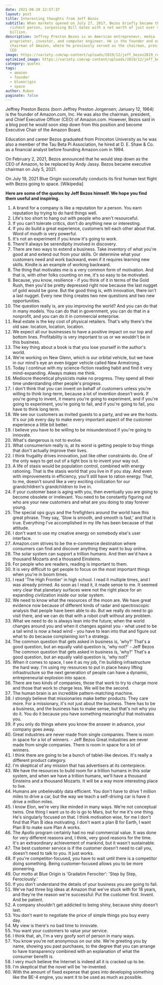 ```yaml
---
date: 2021-08-20 12:57:37
layout: post
title: Interesting thoughts from Jeff Bezos
subtitle: When markets opened on July 27, 2017, Bezos briefly became the world's
  richest person, surpassing Bill Gates with a net worth of just over $90
  billion.
description: Jeffrey Preston Bezos is an American entrepreneur, media
  proprietor, investor, and computer engineer. He is the founder and executive
  chairman of Amazon, where he previously served as the chairman, president, and
  CEO
image: https://variety.com/wp-content/uploads/2019/12/jeff_bezos2019_rev-1.png
optimized_image: https://variety.com/wp-content/uploads/2019/12/jeff_bezos2019_rev-1.png
category: quotes
tags:
  - amazon
  - founder
  - blueorigin
  - space
author: Ruben
paginate: false
---
```

Jeffrey Preston Bezos (born Jeffrey Preston Jorgensen; January 12, 1964) is the founder of Amazon.com, Inc. He was also the chairman, president, and Chief Executive Officer (CEO) of Amazon.com. However, Bezos said in a blog post he would soon step down from this position and become Executive Chair of the Amazon Board.

Education and career
Bezos graduated from Princeton University as he was also a member of the Tau Beta Pi Association, he hired at D. E. Shaw & Co. as a financial analyst before founding Amazon.com in 1994.

On February 2, 2021, Bezos announced that he would step down as the CEO of Amazon, to be replaced by Andy Jassy. Bezos became executive chairman on July 5, 2021.

On July 19, 2021 Blue Origin successfully conducts its first human test flight with Bezos going to space. \[Wikipedia]



**Here are some of the quotes by Jeff Bezos himself. We hope you find them useful and inspiring.**

1. A brand for a company is like a reputation for a person. You earn reputation by trying to do hard things well.
2. Life's too short to hang out with people who aren't resourceful.
3. If you can't tolerate critics, don't do anything new or interesting.
4. If you do build a great experience, customers tell each other about that. Word of mouth is very powerful.
5. It's not an experiment if you know it's going to work.
6. There'll always be serendipity involved in discovery.
7. There are two ways to extend a business. Take inventory of what you're good at and extend out from your skills. Or determine what your customers need and work backward, even if it requires learning new skills. Kindle is an example of working backward.
8. The thing that motivates me is a very common form of motivation. And that is, with other folks counting on me, it's so easy to be motivated.
9. Because, you know, resilience - if you think of it in terms of the Gold Rush, then you'd be pretty depressed right now because the last nugget of gold would be gone. But the good thing is, with innovation, there isn't a last nugget. Every new thing creates two new questions and two new opportunities.
10. The question really is, are you improving the world? And you can do that in many models. You can do that in government, you can do that in a nonprofit, and you can do it in commercial enterprise.
11. Real estate is the key cost of physical retailers. That's why there's the old saw: location, location, location.
12. We expect all our businesses to have a positive impact on our top and bottom lines. Profitability is very important to us or we wouldn't be in this business.
13. The key thing about a book is that you lose yourself in the author's world.
14. We're working on New Glenn, which is our orbital vehicle, but we have in our mind's eye an even bigger vehicle called New Armstrong.
15. Today I continue with my science-fiction reading habit and find it very mind-expanding. Always makes me think.
16. Mediocre theoretical physicists make no progress. They spend all their time understanding other people's progress.
17. I don't think that you can invent on behalf of customers unless you're willing to think long-term, because a lot of invention doesn't work. If you're going to invent, it means you're going to experiment, and if you're going to experiment, you're going to fail, and if you're going to fail, you have to think long term.
18. We see our customers as invited guests to a party, and we are the hosts. It's our job every day to make every important aspect of the customer experience a little bit better.
19. I believe you have to be willing to be misunderstood if you're going to innovate.
20. What's dangerous is not to evolve.
21. What consumerism really is, at its worst is getting people to buy things that don't actually improve their lives.
22. I think frugality drives innovation, just like other constraints do. One of the only ways to get out of a tight box is to invent your way out.
23. A life of stasis would be population control, combined with energy rationing. That is the stasis world that you live in if you stay. And even with improvements in efficiency, you'll still have to ration energy. That, to me, doesn't sound like a very exciting civilization for our grandchildren's grandchildren to live in.
24. If your customer base is aging with you, then eventually you are going to become obsolete or irrelevant. You need to be constantly figuring out who are your new customers and what are you doing to stay forever young.
25. The special ops guys and the firefighters around the world have this great phrase. They say, 'Slow is smooth, and smooth is fast,' and that is true. Everything I've accomplished in my life has been because of that attitude.
26. I don't want to use my creative energy on somebody else's user interface.
27. Amazon.com strives to be the e-commerce destination where consumers can find and discover anything they want to buy online.
28. The solar system can support a trillion humans. And then we'd have a thousand Mozarts and a thousand Einsteins.
29. For people who are readers, reading is important to them.
30. It is very difficult to get people to focus on the most important things when you're in boom times.
31. I read 'The High Frontier' in high school. I read it multiple times, and I was already primed. As soon as I read it, it made sense to me. It seemed very clear that planetary surfaces were not the right place for an expanding civilization inside our solar system.
32. We need to know what the resources of the moon are. We have great evidence now because of different kinds of radar and spectroscopic analysis that people have been able to do. But we really do need to go visit there, and we can do that with a robot craft without any problem.
33. What we need to do is always lean into the future; when the world changes around you and when it changes against you - what used to be a tail wind is now a head wind - you have to lean into that and figure out what to do because complaining isn't a strategy.
34. The common question that gets asked in business is, 'why?' That's a good question, but an equally valid question is, 'why not?' - Jeff Bezos The common question that gets asked in business is, 'why?' That's a good question, but an equally valid question is, 'why not?'
35. When it comes to space, I see it as my job, I'm building infrastructure the hard way. I'm using my resources to put in place heavy lifting infrastructure so the next generation of people can have a dynamic, entrepreneurial explosion into space.
36. There are two kinds of companies, those that work to try to charge more and those that work to charge less. We will be the second.
37. The human brain is an incredible pattern-matching machine.
38. I strongly believe that missionaries make better products. They care more. For a missionary, it's not just about the business. There has to be a business, and the business has to make sense, but that's not why you do it. You do it because you have something meaningful that motivates you.
39. If you only do things where you know the answer in advance, your company goes away.
40. Great industries are never made from single companies. There is room in space for a lot of winners. - Jeff Bezos Great industries are never made from single companies. There is room in space for a lot of winners.
41. I think there are going to be a bunch of tablet-like devices. It's really a different product category.
42. I'm skeptical of any mission that has advertisers at its centerpiece.
43. We have the resources to build room for a trillion humans in this solar system, and when we have a trillion humans, we'll have a thousand Einsteins and a thousand Mozarts. It will be a way more interesting place to live.
44. Humans are unbelievably data efficient. You don't have to drive 1 million miles to drive a car, but the way we teach a self-driving car is have it drive a million miles.
45. I know Elon, we're very like minded in many ways. We're not conceptual twins. One thing I want us to do is go to Mars, but for me it's one thing. He's singularly focused on that. I think motivation wise, for me I don't find that Plan B idea motivating. I don't want a plan B for Earth, I want Plan B to make sure Plan A works.
46. The Apollo program certainly had no real commercial value. It was done for very different reasons and, I think, very good reasons for the time. It's an extraordinary achievement of mankind, but it wasn't sustainable.
47. The best customer service is if the customer doesn't need to call you, doesn't need to talk to you. It just works.
48. If you're competitor-focused, you have to wait until there is a competitor doing something. Being customer-focused allows you to be more pioneering.
49. Our motto at Blue Origin is 'Gradatim Ferociter': 'Step by Step, Ferociously.'
50. If you don't understand the details of your business you are going to fail.
51. We've had three big ideas at Amazon that we've stuck with for 18 years, and they're the reason we're successful: Put the customer first. Invent. And be patient.
52. A company shouldn't get addicted to being shiny, because shiny doesn't last.
53. You don't want to negotiate the price of simple things you buy every day.
54. My view is there's no bad time to innovate.
55. You want your customers to value your service.
56. I think that, ah, I'm a very goofy sort of person in many ways.
57. You know you're not anonymous on our site. We're greeting you by name, showing you past purchases, to the degree that you can arrange to have transparency combined with an explanation of what the consumer benefit is.
58. I very much believe the Internet is indeed all it is cracked up to be.
59. I'm skeptical that the novel will be 're-invented.
60. With the amount of fixed expense that goes into developing something like the BE-4 engine, you want it to be used as much as possible.